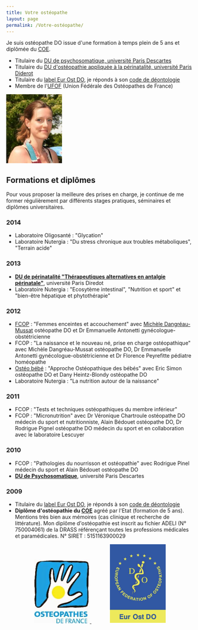 ```yaml
---
title: Votre ostéopathe
layout: page
permalink: /Votre-ostéopathe/
---
```


Je suis ostéopathe DO issue d'une formation à temps plein de 5 ans et diplômée du [COE](http://www.osteo-coe.fr/).

- Titulaire du [DU de psychosomatique, université Paris Descartes](http://www.parisdescartes.fr/fre/FORMATION)
- Titulaire du [DU d'ostéopathie appliquée à la périnatalité, université Paris Diderot](http://www.medecine.univ-paris-diderot.fr/index.php/formation-continue/du-di/liste-des-du-et-diu/item/173-osteopathie-acupuncture-et-homeopathie-appliquees-a-la-perinatalite)
- Titulaire du [label Eur Ost DO](http://www.osteofrance.com/eur-ost-do/), je réponds à son [code de déontologie](http://www.osteofrance.com/assets/pdf/ufof_deontologie.pdf)
- Membre de l'[UFOF](http://www.osteofrance.com/ufof/presentation/) (Union Fédérale des Ostéopathes de France)

![Fabienne Krotoff](/assets/Fabienne-Krotoff.jpg)

## Formations et diplômes

Pour vous proposer la meilleure des prises en charge, je continue de me former régulièrement par différents stages pratiques, séminaires et diplômes universitaires.

### 2014
- Laboratoire Oligosanté : "Glycation"
- Laboratoire Nutergia : "Du stress chronique aux troubles métaboliques", "Terrain acide"

### 2013
- **[DU de périnatalité "Thérapeutiques alternatives en antalgie périnatale"](http://www.medecine.univ-paris-diderot.fr/index.php/formation-continue/du-di/liste-des-du-et-diu/item/173-osteopathie-acupuncture-et-homeopathie-appliquees-a-la-perinatalite)**, université Paris Diredot
- Laboratoire Nutergia : "Ecosytème intestinal", "Nutrition et sport" et "bien-être hépatique et phytothérapie"

### 2012
- [FCOP](http://www.fcop-formation-osteopathe.fr/) : "Femmes enceintes et accouchement"
  avec [Michèle Dangréau-Mussat](http://micheledangreau-mussat.org/osteo.html) ostéopathe DO et Dr Emmanuelle Antonetti gynécologue-obstétricienne
- FCOP : "La naissance et le nouveau né, prise en charge ostéopathique"
  avec Michèle Dangréau-Mussat ostéopathe DO, Dr Emmanuelle Antonetti gynécologue-obstétricienne et Dr Florence Peyrefitte pédiatre homéopathe
- [Ostéo bébé](http://www.osteo-bebe.com/) : "Approche Ostéopathique des bébés"
  avec Eric Simon ostéopathe DO et Dany Heintz-Blondy ostéopathe DO
- Laboratoire Nutergia : "La nutrition autour de la naissance"

### 2011
- FCOP : "Tests et techniques ostéopathiques du membre inférieur"
- FCOP : "Micronutrition"
  avec Dr Véronique Chartroule ostéopathe DO médecin du sport et nutritionniste, Alain Bédouet ostéopathe DO, Dr Rodrigue Pignel ostéopathe DO médecin du sport
  et en collaboration avec le laboratoire Lescuyer

### 2010
- FCOP : "Pathologies du nourrisson et ostéopathie" avec Rodrigue Pinel médecin du sport et Alain Bédouet ostéopathe DO
- **[DU de Psychosomatique](http://www.parisdescartes.fr/fre/FORMATION)**, université Paris Descartes

### 2009
- Titulaire du [label Eur Ost DO](http://www.osteofrance.com/eur-ost-do/), je réponds à son [code de déontologie](http://www.osteofrance.com/assets/pdf/ufof_deontologie.pdf)
- **Diplôme d'ostéopathie du [COE](http://www.osteo-coe.fr/)** agréé par l'Etat (formation de 5 ans).
  Mentions très bien aux mémoires (cas clinique et recherche de littérature).
  Mon diplôme d'ostéopathie est inscrit au fichier ADELI (N° 750004061) de la DRASS référençant toutes les professions médicales et paramédicales.
  N° SIRET : 5151163900029

<div style="text-align: center;">
  <a href="http://www.osteofrance.com/ufof/presentation/">
    <img src="/assets/UFOF.jpg" alt="Union Fédérale des Ostéopathes de France" title="Union Fédérale des Ostéopathes de France">
  </a>
  <a href="http://www.efo.eu/portal/" style="margin-left: 50px;">
    <img src="/assets/Eur-Ost-DO.gif" alt="Label Eur Ost DO" title="Label Eur Ost DO">
  </a>
</div>
